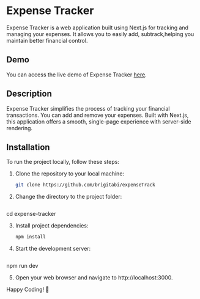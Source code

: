 # Expense Tracker

Expense Tracker is a web application built using Next.js for tracking and managing your expenses. It allows you to easily add, subtrack,helping you maintain better financial control.

## Demo

You can access the live demo of Expense Tracker [here](https://expense-track-ecru.vercel.app/).


## Description

Expense Tracker simplifies the process of tracking your financial transactions. You can add and remove your expenses. Built with Next.js, this application offers a smooth, single-page experience with server-side rendering.


## Installation

To run the project locally, follow these steps:

1. Clone the repository to your local machine:
   ```bash
   git clone https://github.com/brigitabi/expenseTrack

2. Change the directory to the project folder:
    ```bash
cd expense-tracker

3. Install project dependencies:
    ```bash
    npm install

4. Start the development server:
    ```bash
npm run dev

5. Open your web browser and navigate to http://localhost:3000. 

Happy Coding! 🚀
